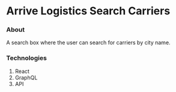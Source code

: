 # Arrive Logistics Search Carriers

### About

A search box where the user can search for carriers by city name.

### Technologies

1. React
2. GraphQL
3. API
